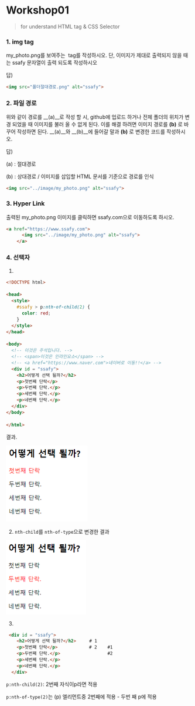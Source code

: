 # Workshop01

> for understand HTML tag & CSS Selector



### 1. img tag

my_photo.png를 보여주는 <img> tag를 작성하시오.
단, 이미지가 제대로 출력되지 않을 때는 ssafy 문자열이 출력 되도록 작성하시오

답)

```html
<img src="폴더절대경로.png" alt="ssafy">
```



### 2. 파일 경로
위와 같이 경로를 __(a)__로 작성 할 시, github에 업로드 하거나 전체 폴더의 위치가
변경 되었을 때 이미지를 불러 올 수 없게 된다. 이를 해결 하려면 이미지 경로를 __(b)__
로 바꾸어 작성하면 된다. __(a)__와 __(b)__에 들어갈 말과 __(b)__ 로 변경한 코드를 작성하시오.

답)

(a) : 절대경로 

(b) : 상대경로 / 이미지를 삽입할 HTML 문서를 기준으로 경로를 인식

```html
<img src="../image/my_photo.png" alt="ssafy">
```



### 3. Hyper Link

출력된 my_photo.png 이미지를 클릭하면 ssafy.com으로 이동하도록 하시오.

```html
<a href="https://www.ssafy.com">
      <img src="../image/my_photo.png" alt="ssafy">
    </a>
```



### 4. 선택자

1) 

```html
<!DOCTYPE html>

<head>
  <style>
    #ssafy > p:nth-of-child(2) {
      color: red;
    }
  </style>
</head>

<body>
  <!-- 이것은 주석입니다. -->
  <!-- <span>이것은 인라인요소</span> -->
  <!-- <a href="https://www.naver.com">네이버로 이동!!</a> -->
  <div id = "ssafy">
    <h2>어떻게 선택 될까?</h2>
    <p>첫번째 단락</p>
    <p>두번째 단락.</p>
    <p>세번째 단락.</p>
    <p>네번째 단락.</p>
  </div>
</body>

</html>
```

결과.

![image-20210201184210939](web_01_workshop.assets/image-20210201184210939.png)

2) `nth-child`를 `nth-of-type`으로 변경한 결과

![image-20210201184005851](web_01_workshop.assets/image-20210201184005851.png)

3) 

```html
 <div id = "ssafy">            
    <h2>어떻게 선택 될까?</h2>		# 1
    <p>첫번째 단락</p>			 # 2	#1
    <p>두번째 단락.</p>					#2
    <p>세번째 단락.</p>				
    <p>네번째 단락.</p>
  </div>
```

 `p:nth-child(2)`: 2번째 자식이p라면 적용

`p:nth-of-type(2)`는  (p) 엘리먼트중 2번째에 적용 - 두번 째 p에 적용